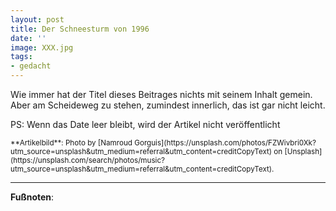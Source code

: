 ```yaml
---
layout: post
title: Der Schneesturm von 1996
date: ''
image: XXX.jpg
tags:
- gedacht
---
```


Wie immer hat der Titel dieses Beitrages nichts mit seinem Inhalt gemein. Aber am Scheideweg zu stehen, zumindest innerlich, das ist gar nicht leicht.

PS: Wenn das Date leer bleibt, wird der Artikel nicht veröffentlicht

<small>
**Artikelbild**: Photo by [Namroud Gorguis](https://unsplash.com/photos/FZWivbri0Xk?utm_source=unsplash&utm_medium=referral&utm_content=creditCopyText) on [Unsplash](https://unsplash.com/search/photos/music?utm_source=unsplash&utm_medium=referral&utm_content=creditCopyText).
</small>

---

**Fußnoten**:

[^1]: *Faible*: Vorliebe, Schwäche, die jemand für jemanden, etwas hat; Neigung, Hang, etwas Bestimmtes zu tun "ein Faible für jemanden, etwas haben"
[^2]: Quelle: [hier](https://de.wikipedia.org/wiki/Michael_Hutchence).
